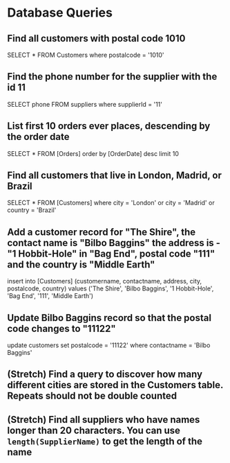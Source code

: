 # Database Queries

## Find all customers with postal code 1010

SELECT * FROM Customers
where postalcode = '1010'

## Find the phone number for the supplier with the id 11

SELECT phone FROM suppliers
where supplierId = '11'

## List first 10 orders ever places, descending by the order date

SELECT * FROM [Orders]
order by [OrderDate] desc
limit 10

## Find all customers that live in London, Madrid, or Brazil

SELECT * FROM [Customers]
where city = 'London' or city = 'Madrid' or country = 'Brazil'

## Add a customer record for "The Shire", the contact name is "Bilbo Baggins" the address is -"1 Hobbit-Hole" in "Bag End", postal code "111" and the country is "Middle Earth"

insert into [Customers] (customername, contactname, address, city, postalcode, country)
values ('The Shire', 'Bilbo Baggins', '1 Hobbit-Hole', 'Bag End', '111', 'Middle Earth') 

## Update Bilbo Baggins record so that the postal code changes to "11122"

update customers
set postalcode = '11122'
where contactname = 'Bilbo Baggins'

## (Stretch) Find a query to discover how many different cities are stored in the Customers table. Repeats should not be double counted

## (Stretch) Find all suppliers who have names longer than 20 characters. You can use `length(SupplierName)` to get the length of the name

